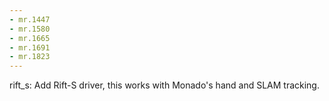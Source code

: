 ```yaml
---
- mr.1447
- mr.1580
- mr.1665
- mr.1691
- mr.1823
---
```


rift_s: Add Rift-S driver, this works with Monado's hand and SLAM tracking.
